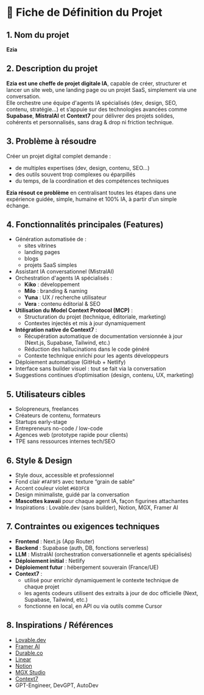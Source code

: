 # 📝 Fiche de Définition du Projet

## 1. Nom du projet  
**Ezia**

## 2. Description du projet  
**Ezia est une cheffe de projet digitale IA**, capable de créer, structurer et lancer un site web, une landing page ou un projet SaaS, simplement via une conversation.  
Elle orchestre une équipe d'agents IA spécialisés (dev, design, SEO, contenu, stratégie…) et s’appuie sur des technologies avancées comme **Supabase**, **MistralAI** et **Context7** pour délivrer des projets solides, cohérents et personnalisés, sans drag & drop ni friction technique.

## 3. Problème à résoudre  
Créer un projet digital complet demande :
- de multiples expertises (dev, design, contenu, SEO…)
- des outils souvent trop complexes ou éparpillés
- du temps, de la coordination et des compétences techniques

**Ezia résout ce problème** en centralisant toutes les étapes dans une expérience guidée, simple, humaine et 100% IA, à partir d’un simple échange.

## 4. Fonctionnalités principales (Features)  
- Génération automatisée de :
  - sites vitrines
  - landing pages
  - blogs
  - projets SaaS simples
- Assistant IA conversationnel (MistralAI)
- Orchestration d'agents IA spécialisés :
  - **Kiko** : développement
  - **Milo** : branding & naming
  - **Yuna** : UX / recherche utilisateur
  - **Vera** : contenu éditorial & SEO
- **Utilisation du Model Context Protocol (MCP)** :
  - Structuration du projet (technique, éditoriale, marketing)
  - Contextes injectés et mis à jour dynamiquement
- **Intégration native de Context7** :
  - Récupération automatique de documentation versionnée à jour (Next.js, Supabase, Tailwind, etc.)
  - Réduction des hallucinations dans le code généré
  - Contexte technique enrichi pour les agents développeurs
- Déploiement automatique (GitHub + Netlify)
- Interface sans builder visuel : tout se fait via la conversation
- Suggestions continues d’optimisation (design, contenu, UX, marketing)

## 5. Utilisateurs cibles  
- Solopreneurs, freelances  
- Créateurs de contenu, formateurs  
- Startups early-stage  
- Entrepreneurs no-code / low-code  
- Agences web (prototype rapide pour clients)  
- TPE sans ressources internes tech/SEO

## 6. Style & Design  
- Style doux, accessible et professionnel  
- Fond clair `#FAF9F5` avec texture “grain de sable”  
- Accent couleur violet `#6D3FC8`  
- Design minimaliste, guidé par la conversation  
- **Mascottes kawaii** pour chaque agent IA, façon figurines attachantes  
- Inspirations : Lovable.dev (sans builder), Notion, MGX, Framer AI

## 7. Contraintes ou exigences techniques  
- **Frontend** : Next.js (App Router)
- **Backend** : Supabase (auth, DB, fonctions serverless)
- **LLM** : MistralAI (orchestration conversationnelle et agents spécialisés)
- **Déploiement initial** : Netlify
- **Déploiement futur** : hébergement souverain (France/UE)
- **Context7** :
  - utilisé pour enrichir dynamiquement le contexte technique de chaque projet
  - les agents codeurs utilisent des extraits à jour de doc officielle (Next, Supabase, Tailwind, etc.)
  - fonctionne en local, en API ou via outils comme Cursor

## 8. Inspirations / Références  
- [Lovable.dev](https://lovable.dev)  
- [Framer AI](https://framer.com/ai)  
- [Durable.co](https://durable.co)  
- [Linear](https://linear.app)  
- [Notion](https://notion.so)  
- [MGX Studio](https://mgx.dev)  
- [Context7](https://context7.com)  
- GPT-Engineer, DevGPT, AutoDev
